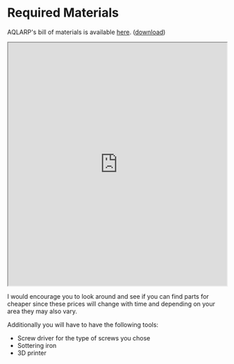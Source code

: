 # Required Materials

AQLARP's bill of materials is available [here](https://docs.google.com/spreadsheets/d/e/2PACX-1vRbQA3j36Z8nV3XLGrAlESTOF5qkMQ1r0tQvmaywV8VTpTOwY9WorlNrphstLwu9Ot1-xkpC_Ci4Gyd/pubhtml). ([download](https://docs.google.com/spreadsheets/d/e/2PACX-1vRbQA3j36Z8nV3XLGrAlESTOF5qkMQ1r0tQvmaywV8VTpTOwY9WorlNrphstLwu9Ot1-xkpC_Ci4Gyd/pub?output=xlsx))

<iframe src="https://docs.google.com/spreadsheets/d/e/2PACX-1vRbQA3j36Z8nV3XLGrAlESTOF5qkMQ1r0tQvmaywV8VTpTOwY9WorlNrphstLwu9Ot1-xkpC_Ci4Gyd/pubhtml?widget=true&amp;headers=false", width = 100% height = 560px></iframe>

I would encourage you to look around and see if you can find parts for cheaper since these prices will change with time and depending on your area they may also vary.

Additionally you will have to have the following tools:
- Screw driver for the type of screws you chose
- Sottering iron
- 3D printer